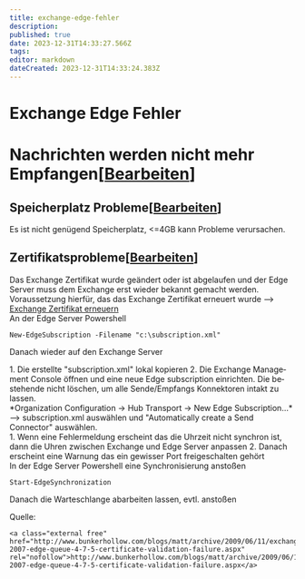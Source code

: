 ```yaml
---
title: exchange-edge-fehler
description: 
published: true
date: 2023-12-31T14:33:27.566Z
tags: 
editor: markdown
dateCreated: 2023-12-31T14:33:24.383Z
---
```


# Exchange Edge Fehler

# <span class="mw-headline" id="bkmrk-nachrichten-werden-n-1">Nachrichten werden nicht mehr Empfangen</span><span class="mw-editsection"><span class="mw-editsection-bracket">\[</span>[Bearbeiten](https://wiki.eidolf.de/index.php?title=Edge_Fehler&action=edit&section=1 "Abschnitt bearbeiten: Nachrichten werden nicht mehr Empfangen")<span class="mw-editsection-bracket">\]</span></span>

## <span class="mw-headline" id="bkmrk-speicherplatz-proble-1">Speicherplatz Probleme</span><span class="mw-editsection"><span class="mw-editsection-bracket">\[</span>[Bearbeiten](https://wiki.eidolf.de/index.php?title=Edge_Fehler&action=edit&section=2 "Abschnitt bearbeiten: Speicherplatz Probleme")<span class="mw-editsection-bracket">\]</span></span>

Es ist nicht genügend Speicherplatz, &lt;=4GB kann Probleme verursachen.

## <span class="mw-headline" id="bkmrk-zertifikatsprobleme">Zertifikatsprobleme</span><span class="mw-editsection"><span class="mw-editsection-bracket">\[</span>[Bearbeiten](https://wiki.eidolf.de/index.php?title=Edge_Fehler&action=edit&section=3 "Abschnitt bearbeiten: Zertifikatsprobleme")<span class="mw-editsection-bracket">\]</span></span>

Das Exchange Zertifikat wurde geändert oder ist abgelaufen und der Edge Server muss dem Exchange erst wieder bekannt gemacht werden.  
Voraussetzung hierfür, das das Exchange Zertifikat erneuert wurde --&gt; [Exchange Zertifikat erneuern](https://wiki.eidolf.de/index.php/Exchange_Zertifikat_erneuern "Exchange Zertifikat erneuern")  
An der Edge Server Powershell

```
New-EdgeSubscription -Filename "c:\subscription.xml"
```

  
Danach wieder auf den Exchange Server

<div class="vector-body" id="bkmrk-die-erstellte-%22subsc"><div class="mw-body-content mw-content-ltr" dir="ltr" lang="de"><div class="mw-parser-output">1. Die erstellte "subscription.xml" lokal kopieren
2. Die Exchange Management Console öffnen und eine neue Edge subscription einrichten. Die bestehende nicht löschen, um alle Sende/Empfangs Konnektoren intakt zu lassen.

</div></div></div>*Organization Configuration -&gt; Hub Transport -&gt; New Edge Subscription...* --&gt; subscription.xml auswählen und "Automatically create a Send Connector" auswählen.

<div class="vector-body" id="bkmrk-wenn-eine-fehlermeld"><div class="mw-body-content mw-content-ltr" dir="ltr" lang="de"><div class="mw-parser-output">1. Wenn eine Fehlermeldung erscheint das die Uhrzeit nicht synchron ist, dann die Uhren zwischen Exchange und Edge Server anpassen
2. Danach erscheint eine Warnung das ein gewisser Port freigeschalten gehört

</div></div></div>In der Edge Server Powershell eine Synchronisierung anstoßen

```
Start-EdgeSynchronization
```

  
Danach die Warteschlange abarbeiten lassen, evtl. anstoßen  
  
Quelle:

```
<a class="external free" href="http://www.bunkerhollow.com/blogs/matt/archive/2009/06/11/exchange-2007-edge-queue-4-7-5-certificate-validation-failure.aspx" rel="nofollow">http://www.bunkerhollow.com/blogs/matt/archive/2009/06/11/exchange-2007-edge-queue-4-7-5-certificate-validation-failure.aspx</a>
```